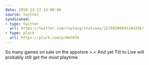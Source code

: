 ```yaml
---
date: 2010-12-17 14:00:06
source: twitter
syndicated:
- type: twitter
  url: https://twitter.com/roytang/statuses/15768200843104256/
- type: plurk
  url: https://plurk.com/p/9mt0fm
---
```


So many games on sale on the appstore &gt;.&lt; And yet Tilt to Live will probably still get the most playtime.
